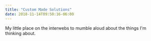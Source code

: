 ```yaml
---
title: "Custom Made Solutions"
date: 2018-11-14T09:50:16-06:00
---
```


My little place on the interwebs to mumble aloud about the things I'm thinking about.
